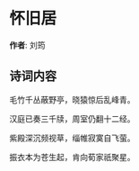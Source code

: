 # 怀旧居

**作者**: 刘筠

## 诗词内容

毛竹千丛蔽野亭，晓猿惊后乱峰青。

汉庭已奏三千牍，周室仍翻十二经。

紫殿深沉频视草，缁帷寂寞自飞萤。

振衣本为苍生起，肯向荀家祇聚星。

